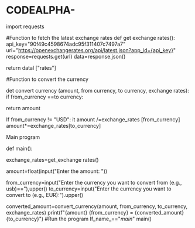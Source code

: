 # CODEALPHA-
import requests

#Function to fetch the latest exchange rates
 def get exchange rates():
api_key="90f49c4598674adc95f311407c7497a7"
url="https://openexchangerates.org/api/latest.json?app_id={api_key}"
response=requests.get(url) data=response.json()

return datal ["rates"]

#Function to convert the currency

det convert currency (amount, from currency, to currency, exchange rates): 
if from_currency ==to currency:

return amount

If from_currency != "USD":
it amount /=exchange_rates [from_currency]
amount*=exchange_rates[to_currency] 

Main program

def main():

exchange_rates=get_exchange rates()

amount=float(input("Enter the amount: "))

from_currency=input("Enter the currency you want to convert from (e.g., usb)=="),upper() 
to_currency=input("Enter the currency you want to convert to (e.g., EUR):").upper()

converted_amount=convert_currency(amount, from_currency, to_currency, exchange_rates) print(f"{amount} {from_currency} = {converted_amount} {to_currency}")
#Run the program
If_name_=="_main_"
main()

